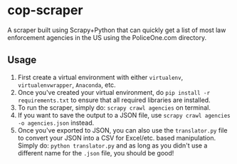 # cop-scraper
A scraper built using Scrapy+Python that can quickly get a list of most law enforcement agencies in the US using the PoliceOne.com directory.

## Usage

1) First create a virtual environment with either `virtualenv`, `virtualenvwrapper`, `Anaconda`, etc.
2) Once you've created your virtual environment, do `pip install -r requirements.txt` to ensure that all required libraries are installed.
3) To run the scraper, simply do: `scrapy crawl agencies` on terminal.
4) If you want to save the output to a JSON file, use `scrapy crawl agencies -o agencies.json` instead.
5) Once you've exported to JSON, you can also use the `translator.py` file to convert your JSON into a CSV for Excel/etc. based manipulation. Simply do: `python translator.py` and as long as you didn't use a different name for the `.json` file, you should be good! 
